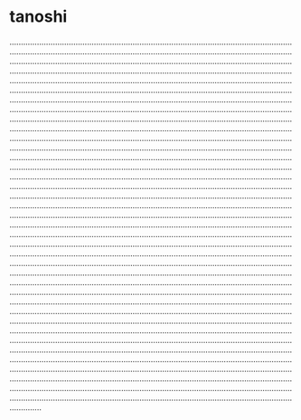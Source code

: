 # tanoshi

......................................................................................................................................................................................................................................................................................................................................................................................................................................................................................................................................................................................................................................................................................................................................................................................................................................................................................................................................................................................................................................................................................................................................................................................................................................................................................................................................................................................................................................................................................................................................................................................................................................................................................................................................................................................................................................................................................................................................................................................................................................................................................................................................................................................................................................................................................................................................................................................................................................................................................................................................................................................................................................................................................................................................................................................................................................................................................................................................................................................................................................................................................................................................................................................................................................................................................................................................................................................................................................................................................................................................................................................................................................................................................................................................................................................................................................................................................................................................................................................................................................................................................................................................................................................................................................................................................................................................................................................................................................................................................................................................................................................................................................................................................................................................................................................................................................................................................................................